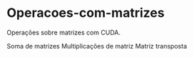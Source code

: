 # Operacoes-com-matrizes

Operações sobre matrizes com CUDA.

Soma de matrizes
Multiplicações de matriz
Matriz transposta
